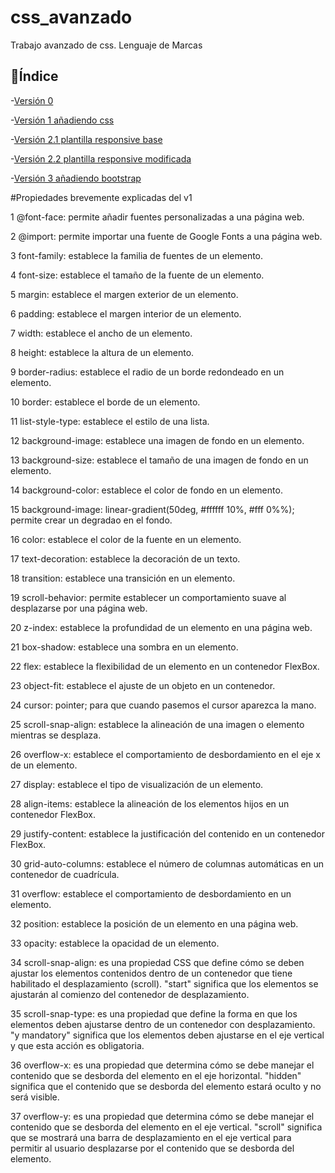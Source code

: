 # css_avanzado
Trabajo avanzado de css. Lenguaje de Marcas
 
   ## :hammer:Índice

-[Versión 0](https://a22andreatf.github.io/css_avanzado/v0/)

-[Versión 1 añadiendo css](https://a22andreatf.github.io/css_avanzado/v1/)

-[Versión 2.1 plantilla responsive base](https://a22andreatf.github.io/css_avanzado/v2.1/)

-[Versión 2.2 plantilla responsive modificada](https://a22andreatf.github.io/css_avanzado/v2.2/)

-[Versión 3 añadiendo bootstrap](https://a22andreatf.github.io/css_avanzado/v3/)



#Propiedades brevemente explicadas del v1


1 @font-face: permite añadir fuentes personalizadas a una página web.

2 @import: permite importar una fuente de Google Fonts a una página web.

3 font-family: establece la familia de fuentes de un elemento.

4 font-size: establece el tamaño de la fuente de un elemento.

5 margin: establece el margen exterior de un elemento.

6 padding: establece el margen interior de un elemento.

7 width: establece el ancho de un elemento.

8 height: establece la altura de un elemento.

9 border-radius: establece el radio de un borde redondeado en un elemento.

10 border: establece el borde de un elemento.

11 list-style-type: establece el estilo de una lista.

12 background-image: establece una imagen de fondo en un elemento.

13 background-size: establece el tamaño de una imagen de fondo en un elemento.

14 background-color: establece el color de fondo en un elemento.

15 background-image: linear-gradient(50deg, #ffffff 10%, #fff 0%%); permite crear un degradao en el fondo.

16 color: establece el color de la fuente en un elemento.

17 text-decoration: establece la decoración de un texto.

18 transition: establece una transición en un elemento.

19 scroll-behavior: permite establecer un comportamiento suave al desplazarse por una página web.

20 z-index: establece la profundidad de un elemento en una página web.

21 box-shadow: establece una sombra en un elemento.

22 flex: establece la flexibilidad de un elemento en un contenedor FlexBox.

23 object-fit: establece el ajuste de un objeto en un contenedor.

24 cursor: pointer; para que cuando pasemos el cursor aparezca la mano.

25 scroll-snap-align: establece la alineación de una imagen o elemento mientras se desplaza.

26 overflow-x: establece el comportamiento de desbordamiento en el eje x de un elemento.

27 display: establece el tipo de visualización de un elemento.

28 align-items: establece la alineación de los elementos hijos en un contenedor FlexBox.

29 justify-content: establece la justificación del contenido en un contenedor FlexBox.

30 grid-auto-columns: establece el número de columnas automáticas en un contenedor de cuadrícula.

31 overflow: establece el comportamiento de desbordamiento en un elemento.

32 position: establece la posición de un elemento en una página web.

33 opacity: establece la opacidad de un elemento.

34 scroll-snap-align: es una propiedad CSS que define cómo se deben ajustar los elementos contenidos dentro de un contenedor que tiene habilitado el desplazamiento (scroll). "start" significa que los elementos se ajustarán al comienzo del contenedor de desplazamiento.

35 scroll-snap-type: es una propiedad que define la forma en que los elementos deben ajustarse dentro de un contenedor con desplazamiento. "y mandatory" significa que los elementos deben ajustarse en el eje vertical y que esta acción es obligatoria.

36 overflow-x: es una propiedad que determina cómo se debe manejar el contenido que se desborda del elemento en el eje horizontal. "hidden" significa que el contenido que se desborda del elemento estará oculto y no será visible.

37 overflow-y: es una propiedad que determina cómo se debe manejar el contenido que se desborda del elemento en el eje vertical. "scroll" significa que se mostrará una barra de desplazamiento en el eje vertical para permitir al usuario desplazarse por el contenido que se desborda del elemento.
